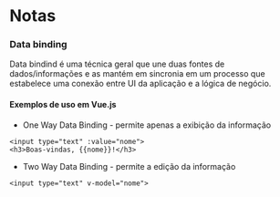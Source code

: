 # Notas

### Data binding
Data bindind é uma técnica geral que une duas fontes de dados/informações e as mantém em sincronia em um processo que estabelece uma conexão entre UI da aplicação e a lógica de negócio.

#### Exemplos de uso em Vue.js

* One Way Data Binding - permite apenas a exibição da informação
```
<input type="text" :value="nome">
<h3>Boas-vindas, {{nome}}!</h3>
```
* Two Way Data Binding - permite a edição da informação
```
<input type="text" v-model="nome">
```
